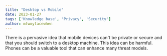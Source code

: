 ```yaml
---
title: "Desktop vs Mobile"
date: 2023-01-27
tags: ['Knowledge base', 'Privacy', 'Security']
author: mfwmyfacewhen
---
```


There is a pervasive idea that mobile devices can't be private or secure and that you should switch to a desktop machine. This idea can be harmful. Phones can be a valuable tool that can enhance many threat models.